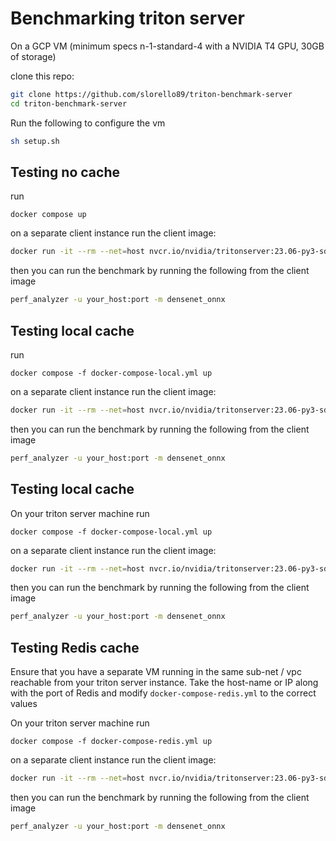 # Benchmarking triton server

On a GCP VM (minimum specs n-1-standard-4 with a NVIDIA T4 GPU, 30GB of storage)

clone this repo:

```sh
git clone https://github.com/slorello89/triton-benchmark-server
cd triton-benchmark-server
```

Run the following to configure the vm

```sh
sh setup.sh
```

## Testing no cache

run

`docker compose up`

on a separate client instance run the client image:

```sh
docker run -it --rm --net=host nvcr.io/nvidia/tritonserver:23.06-py3-sdk
```

then you can run the benchmark by running the following from the client image
```sh
perf_analyzer -u your_host:port -m densenet_onnx
```

## Testing local cache

run

`docker compose -f docker-compose-local.yml up`

on a separate client instance run the client image:

```sh
docker run -it --rm --net=host nvcr.io/nvidia/tritonserver:23.06-py3-sdk
```

then you can run the benchmark by running the following from the client image
```sh
perf_analyzer -u your_host:port -m densenet_onnx
```

## Testing local cache

On your triton server machine run

`docker compose -f docker-compose-local.yml up`

on a separate client instance run the client image:

```sh
docker run -it --rm --net=host nvcr.io/nvidia/tritonserver:23.06-py3-sdk
```

then you can run the benchmark by running the following from the client image

```sh
perf_analyzer -u your_host:port -m densenet_onnx
```

## Testing Redis cache

Ensure that you have a separate VM running in the same sub-net / vpc reachable from your triton server instance.
Take the host-name or IP along with the port of Redis and modify `docker-compose-redis.yml` to the correct values

On your triton server machine run

`docker compose -f docker-compose-redis.yml up`

on a separate client instance run the client image:

```sh
docker run -it --rm --net=host nvcr.io/nvidia/tritonserver:23.06-py3-sdk
```

then you can run the benchmark by running the following from the client image

```sh
perf_analyzer -u your_host:port -m densenet_onnx
```